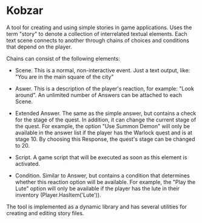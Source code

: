 # Kobzar
A tool for creating and using simple stories in game applications. Uses the term "story" to denote a collection of interrelated textual elements. Each text scene connects to another through chains of choices and conditions that depend on the player.

Chains can consist of the following elements:
- Scene. This is a normal, non-interactive event. Just a text output, like: "You are in the main square of the city"

- Aswer. This is a description of the player's reaction, for example: "Look around". An unlimited number of Answers can be attached to each Scene.

- Extended Answer. The same as the simple answer, but contains a check for the stage of the quest. In addition, it can change the current stage of the quest. For example, the option "Use Summon Demon" will only be available in the answer list if the player has the Warlock quest and is at stage 10. By choosing this Response, the quest's stage can be changed to 20.

- Script. A game script that will be executed as soon as this element is activated.

- Condition. Similar to Answer, but contains a condition that determines whether this reaction option will be available. For example, the "Play the Lute" option will only be available if the player has the lute in their inventory (Player.HasItem('Lute')).

The tool is implemented as a dynamic library and has several utilities for creating and editing story files.
